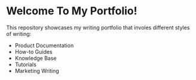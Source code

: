 # Welcome To My Portfolio!


This repository showcases my writing portfolio that involes different styles of writing:
* Product Documentation
* How-to Guides
* Knowledge Base
* Tutorials
* Marketing Writing



